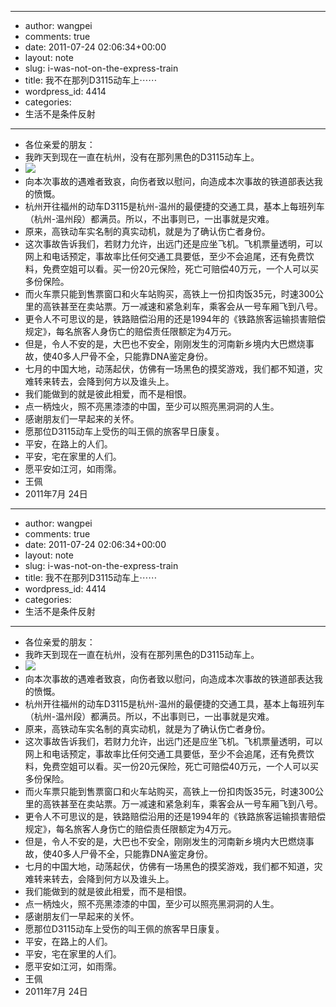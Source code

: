 - --
- author: wangpei
- comments: true
- date: 2011-07-24 02:06:34+00:00
- layout: note
- slug: i-was-not-on-the-express-train
- title: 我不在那列D3115动车上⋯⋯
- wordpress_id: 4414
- categories:
- 生活不是条件反射
- --
- 各位亲爱的朋友：
- 我昨天到现在一直在杭州，没有在那列黑色的D3115动车上。
- [![](http://baibanbao.net/wp-content/uploads/2011/07/D3115-300x199.jpg)](http://baibanbao.net/wp-content/uploads/2011/07/D3115.jpg)
- 向本次事故的遇难者致哀，向伤者致以慰问，向造成本次事故的铁道部表达我的愤慨。
- 杭州开往福州的动车D3115是杭州-温州的最便捷的交通工具，基本上每班列车（杭州-温州段）都满员。所以，不出事则已，一出事就是灾难。
- 原来，高铁动车实名制的真实动机，就是为了确认伤亡者身份。
- 这次事故告诉我们，若财力允许，出远门还是应坐飞机。飞机票量透明，可以网上和电话预定，事故率比任何交通工具要低，至少不会追尾，还有免费饮料，免费空姐可以看。买一份20元保险，死亡可赔偿40万元，一个人可以买多份保险。
- 而火车票只能到售票窗口和火车站购买，高铁上一份扣肉饭35元，时速300公里的高铁甚至在卖站票。万一减速和紧急刹车，乘客会从一号车厢飞到八号。
- 更令人不可思议的是，铁路赔偿沿用的还是1994年的《铁路旅客运输损害赔偿规定》，每名旅客人身伤亡的赔偿责任限额定为4万元。
- 但是，令人不安的是，大巴也不安全，刚刚发生的河南新乡境内大巴燃烧事故，使40多人尸骨不全，只能靠DNA鉴定身份。
- 七月的中国大地，动荡起伏，仿佛有一场黑色的摸奖游戏，我们都不知道，灾难转来转去，会降到何方以及谁头上。
- 我们能做到的就是彼此相爱，而不是相恨。
- 点一柄烛火，照不亮黑漆漆的中国，至少可以照亮黑洞洞的人生。
- 感谢朋友们一早起来的关怀。
- 愿那位D3115动车上受伤的叫王佩的旅客早日康复。
- 平安，在路上的人们。
- 平安，宅在家里的人们。
- 愿平安如江河，如雨霈。
- 王佩
- 2011年7月 24日
- --
- author: wangpei
- comments: true
- date: 2011-07-24 02:06:34+00:00
- layout: note
- slug: i-was-not-on-the-express-train
- title: 我不在那列D3115动车上⋯⋯
- wordpress_id: 4414
- categories:
- 生活不是条件反射
- --
- 各位亲爱的朋友：
- 我昨天到现在一直在杭州，没有在那列黑色的D3115动车上。
- [![](http://baibanbao.net/wp-content/uploads/2011/07/D3115-300x199.jpg)](http://baibanbao.net/wp-content/uploads/2011/07/D3115.jpg)
- 向本次事故的遇难者致哀，向伤者致以慰问，向造成本次事故的铁道部表达我的愤慨。
- 杭州开往福州的动车D3115是杭州-温州的最便捷的交通工具，基本上每班列车（杭州-温州段）都满员。所以，不出事则已，一出事就是灾难。
- 原来，高铁动车实名制的真实动机，就是为了确认伤亡者身份。
- 这次事故告诉我们，若财力允许，出远门还是应坐飞机。飞机票量透明，可以网上和电话预定，事故率比任何交通工具要低，至少不会追尾，还有免费饮料，免费空姐可以看。买一份20元保险，死亡可赔偿40万元，一个人可以买多份保险。
- 而火车票只能到售票窗口和火车站购买，高铁上一份扣肉饭35元，时速300公里的高铁甚至在卖站票。万一减速和紧急刹车，乘客会从一号车厢飞到八号。
- 更令人不可思议的是，铁路赔偿沿用的还是1994年的《铁路旅客运输损害赔偿规定》，每名旅客人身伤亡的赔偿责任限额定为4万元。
- 但是，令人不安的是，大巴也不安全，刚刚发生的河南新乡境内大巴燃烧事故，使40多人尸骨不全，只能靠DNA鉴定身份。
- 七月的中国大地，动荡起伏，仿佛有一场黑色的摸奖游戏，我们都不知道，灾难转来转去，会降到何方以及谁头上。
- 我们能做到的就是彼此相爱，而不是相恨。
- 点一柄烛火，照不亮黑漆漆的中国，至少可以照亮黑洞洞的人生。
- 感谢朋友们一早起来的关怀。
- 愿那位D3115动车上受伤的叫王佩的旅客早日康复。
- 平安，在路上的人们。
- 平安，宅在家里的人们。
- 愿平安如江河，如雨霈。
- 王佩
- 2011年7月 24日
